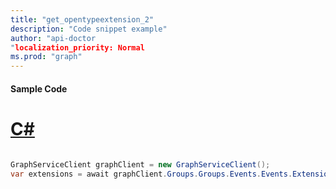 ```yaml
---
title: "get_opentypeextension_2"
description: "Code snippet example" 
author: "api-doctor
"localization_priority: Normal
ms.prod: "graph"
--- 
```

#### Sample Code
# [C#](#tab/Csharp)

```C#

GraphServiceClient graphClient = new GraphServiceClient();
var extensions = await graphClient.Groups.Groups.Events.Events.Extensions.Extensions.Request().GetAsync();

```